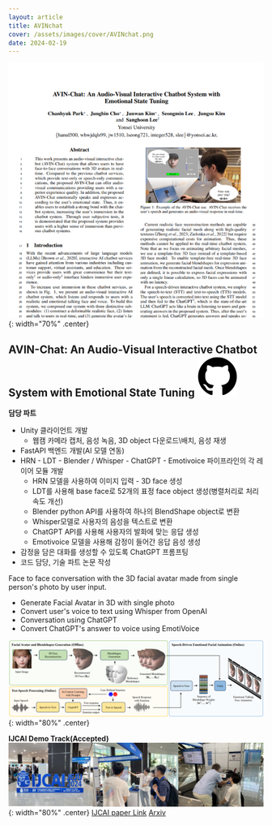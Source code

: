 ```yaml
---
layout: article
title: AVINchat
cover: /assets/images/cover/AVINchat.png
date: 2024-02-19
---
```

![](/assets/images/cover/AVINchat.png){: width="70%" .center}
<br>
## AVIN-Chat:  An Audio-Visual Interactive Chatbot System with Emotional State Tuning  [<img src="/assets/images/github-40.svg">](https://github.com/devch1013/3D-Audio-Face)

**담당 파트**  
* Unity 클라이언트 개발
	* 웹캠 카메라 캡처, 음성 녹음, 3D object 다운로드\배치, 음성 재생
* FastAPI 백엔드 개발(AI 모델 연동)
* HRN - LDT - Blender / Whisper - ChatGPT - Emotivoice 파이프라인의 각 레이어 모듈 개발
	* HRN 모델을 사용하여 이미지 입력 - 3D face 생성
	* LDT를 사용해 base face로 52개의 표정 face object 생성(병렬처리로 처리 속도 개선)
	* Blender python API를 사용하여 하나의 BlendShape object로 변환
	* Whisper모델로 사용자의 음성을 텍스트로 변환
	- ChatGPT API를 사용해 사용자의 발화에 맞는 응답 생성
	- Emotivoice 모델을 사용해 감정이 들어간 응답 음성 생성
* 감정을 담은 대화를 생성할 수 있도록 ChatGPT 프롬프팅
* 코드 담당, 기술 파트 논문 작성


Face to face conversation with the 3D facial avatar made from single person's photo by user input.
* Generate Facial Avatar in 3D with single photo
* Convert user's voice to text using Whisper from OpenAI
* Conversation using ChatGPT
* Convert ChatGPT's answer to voice using EmotiVoice

![](/assets/images/Pasted%20image%2020240305140900.png){: width="80%" .center}


**IJCAI Demo Track(Accepted)**   
![](/assets/images/postImages/IJCAI_image.jpg){: width="80%" .center}
[IJCAI paper Link](https://www.ijcai.org/proceedings/2024/1027) [Arxiv](https://arxiv.org/abs/2409.00012)


